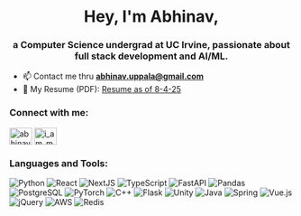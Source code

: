 <h1 align="center">Hey, I'm Abhinav,</h1>
<h3 align="center">a Computer Science undergrad at UC Irvine, passionate about full stack development and AI/ML.</h3>

- 📫 Contact me thru **abhinav.uppala@gmail.com**
- 📝 My Resume (PDF): [Resume as of 8-4-25](resume/Abhinav_Uppala_Resume_8_4_25.pdf)

<h3 align="left">Connect with me:</h3>
<p align="left">
<a href="https://linkedin.com/in/abhinav-uppala" target="blank"><img align="center" src="https://raw.githubusercontent.com/rahuldkjain/github-profile-readme-generator/master/src/images/icons/Social/linked-in-alt.svg" alt="abhinav-uppala" height="30" width="40" /></a>
<a href="https://www.leetcode.com/i_am_my_dog" target="blank"><img align="center" src="https://raw.githubusercontent.com/rahuldkjain/github-profile-readme-generator/master/src/images/icons/Social/leet-code.svg" alt="i_am_my_dog" height="30" width="40" /></a>
</p>

<h3 align="left">Languages and Tools:</h3>
<p align="left">
    <img alt="Python" src="https://img.shields.io/badge/Python-3776AB?style=for-the-badge&logo=python&logoColor=FFFFFF">
    <img alt="React" src="https://img.shields.io/badge/React-61DAFB?style=for-the-badge&logo=react&logoColor=000000">
    <img alt="NextJS" src="https://img.shields.io/badge/NextJS-000000?style=for-the-badge&logo=nextdotjs&logoColor=FFFFFF">
    <img alt="TypeScript" src="https://img.shields.io/badge/TypeScript-3178C6?style=for-the-badge&logo=typescript&logoColor=FFFFFF">
    <img alt="FastAPI" src="https://img.shields.io/badge/FastAPI-009688?style=for-the-badge&logo=fastapi&logoColor=FFFFFF">
    <img alt="Pandas" src="https://img.shields.io/badge/Pandas-150458?style=for-the-badge&logo=pandas&logoColor=FFFFFF">
    <img alt="PostgreSQL" src="https://img.shields.io/badge/PostgreSQL-4169E1?style=for-the-badge&logo=postgresql&logoColor=FFFFFF">
    <img alt="PyTorch" src="https://img.shields.io/badge/Pytorch-EE4C2C?style=for-the-badge&logo=pytorch&logoColor=FFFFFF">
    <img alt="C++" src="https://img.shields.io/badge/C%2B%2B-00599C?style=for-the-badge&logo=cplusplus&logoColor=FFFFFF">
    <img alt="Flask" src="https://img.shields.io/badge/Flask-%233BABC3?style=for-the-badge&logo=flask&logoColor=FFFFFF">
    <img alt="Unity" src="https://img.shields.io/badge/Unity-000000?style=for-the-badge&logo=unity&logoColor=FFFFFF">
    <img alt="Java" src="https://img.shields.io/badge/Java-007396?style=for-the-badge&logo=java&logoColor=FFFFFF">
    <img alt="Spring" src="https://img.shields.io/badge/Spring-6DB33F?style=for-the-badge&logo=spring&logoColor=FFFFFF">
    <img alt="Vue.js" src="https://img.shields.io/badge/Vue.js-4FC08D?style=for-the-badge&logo=vue.js&logoColor=FFFFFF">
    <img alt="jQuery" src="https://img.shields.io/badge/jQuery-0769AD?style=for-the-badge&logo=jquery&logoColor=FFFFFF">
    <img alt="AWS" src="https://img.shields.io/badge/AWS-232F3E?style=for-the-badge&logo=amazonaws&logoColor=FFFFFF">
    <img alt="Redis" src="https://img.shields.io/badge/Redis-DC382D?style=for-the-badge&logo=redis&logoColor=FFFFFF">
</p>

